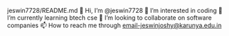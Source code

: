jeswin7728/README.md
👋 Hi, I’m @jeswin7728
👀 I’m interested in coding
🌱 I’m currently learning btech cse
💞️ I’m looking to collaborate on software companies
📫 How to reach me through email-jeswinjoshy@karunya.edu.in
 
 
